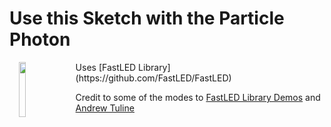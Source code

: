 # Use this Sketch with the Particle Photon
<img align="left" src="https://github.com/sparcules/Spark_Pixels/blob/master/Pics/particle_photon.png" width="15%" height="15%" hspace="15" style="float: left">
Uses [FastLED Library](https://github.com/FastLED/FastLED)

Credit to some of the modes to [FastLED Library Demos](https://github.com/FastLED/FastLED/tree/master/examples) and [Andrew Tuline](https://github.com/atuline/FastLED-Demos)

